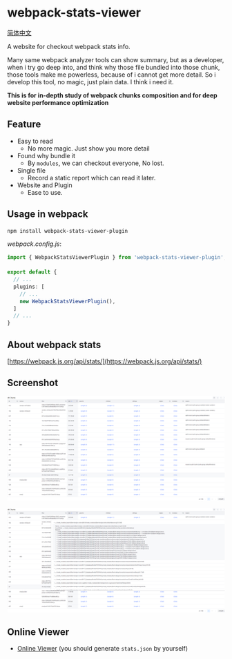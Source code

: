 # webpack-stats-viewer

[简体中文](./README.zh.md)

A website for checkout webpack stats info.

Many same webpack analyzer tools can show summary, but as a developer, when i try go deep into, and think why those file bundled into those chunk, those tools make me powerless, because of i cannot get more detail. So i develop this tool, no magic, just plain data. I think i need it.

**This is for in-depth study of webpack chunks composition and for deep website performance optimization**

## Feature

- Easy to read
  - No more magic. Just show you more detail
- Found why bundle it
  - By `modules`, we can checkout everyone, No lost.
- Single file
  - Record a static report which can read it later.
- Website and Plugin
  - Ease to use.
  
## Usage in webpack

```bash
npm install webpack-stats-viewer-plugin
```

*webpack.config.js*:
```ts
import { WebpackStatsViewerPlugin } from 'webpack-stats-viewer-plugin';

export default {
  // ...
  plugins: [
    // ...
    new WebpackStatsViewerPlugin(),
  ]
  // ...
}
```

## About webpack stats

[https://webpack.js.org/api/stats/](https://webpack.js.org/api/stats/)

## Screenshot

![](./docs/screenshot.png)

![](./docs/screenshot2.png)

## Online Viewer

- [Online Viewer](https://webpack-stats-viewer.moonrailgun.com/) (you should generate `stats.json` by yourself)

